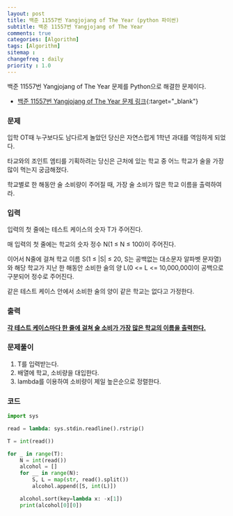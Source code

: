 ```yaml
---
layout: post
title: 백준 11557번 Yangjojang of The Year (python 파이썬)
subtitle: 백준 11557번 Yangjojang of The Year
comments: true
categories: [Algorithm]
tags: [Algorithm]
sitemap :
changefreq : daily
priority : 1.0
---
```

백준 11557번 Yangjojang of The Year 문제를 Python으로 해결한 문제이다.  

* [백준 11557번 Yangjojang of The Year 문제 링크](https://www.acmicpc.net/problem/11557){:target="_blank"}


### 문제 
입학 OT때 누구보다도 남다르게 놀았던 당신은 자연스럽게 1학년 과대를 역임하게 되었다.

타교와의 조인트 엠티를 기획하려는 당신은 근처에 있는 학교 중 어느 학교가 술을 가장 많이 먹는지 궁금해졌다.

학교별로 한 해동안 술 소비량이 주어질 때, 가장 술 소비가 많은 학교 이름을 출력하여라.


### 입력
입력의 첫 줄에는 테스트 케이스의 숫자 T가 주어진다.

매 입력의 첫 줄에는 학교의 숫자 정수 N(1 ≤ N ≤ 100)이 주어진다.

이어서 N줄에 걸쳐 학교 이름 S(1 ≤ |S| ≤ 20, S는 공백없는 대소문자 알파벳 문자열)와 해당 학교가 지난 한 해동안 소비한 술의 양 L(0 <= L <= 10,000,000)이 공백으로 구분되어 정수로 주어진다.

같은 테스트 케이스 안에서 소비한 술의 양이 같은 학교는 없다고 가정한다.


### 출력
**<u>각 테스트 케이스마다 한 줄에 걸쳐 술 소비가 가장 많은 학교의 이름을 출력한다.</u>**


### 문제풀이
1. T를 입력받는다.
2. 배열에 학교, 소비량을 대입한다.
3. lambda를 이용하여 소비량이 제일 높은순으로 정렬한다.


### 코드
```python
import sys

read = lambda: sys.stdin.readline().rstrip()

T = int(read())

for _ in range(T):
    N = int(read())
    alcohol = []
    for __ in range(N):
        S, L = map(str, read().split())
        alcohol.append([S, int(L)])

    alcohol.sort(key=lambda x: -x[1])
    print(alcohol[0][0])
```